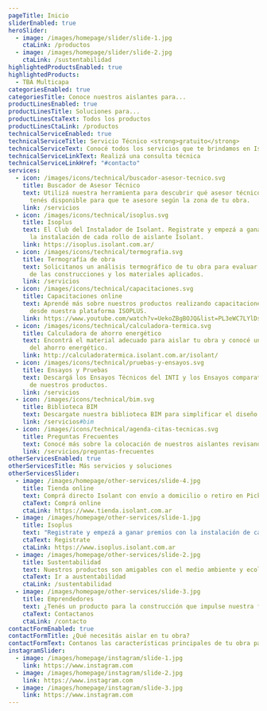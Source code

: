 ```yaml
---
pageTitle: Inicio
sliderEnabled: true
heroSlider:
  - image: /images/homepage/slider/slide-1.jpg
    ctaLink: /productos
  - image: /images/homepage/slider/slide-2.jpg
    ctaLink: /sustentabilidad
highlightedProductsEnabled: true
highlightedProducts:
  - TBA Multicapa
categoriesEnabled: true
categoriesTitle: Conoce nuestros aislantes para...
productLinesEnabled: true
productLinesTitle: Soluciones para...
productLinesCtaText: Todos los productos
productLinesCtaLink: /productos
technicalServiceEnabled: true
technicalServiceTitle: Servicio Técnico <strong>gratuito</strong>
technicalServiceText: Conocé todos los servicios que te brindamos en Isolant para facilitar tu trabajo en obra.
technicalServiceLinkText: Realizá una consulta técnica
technicalServiceLinkHref: "#contacto"
services:
  - icon: /images/icons/technical/buscador-asesor-tecnico.svg
    title: Buscador de Asesor Técnico
    text: Utilizá nuestra herramienta para descubrir qué asesor técnico Isolant
      tenés disponible para que te asesore según la zona de tu obra.
    link: /servicios
  - icon: /images/icons/technical/isoplus.svg
    title: Isoplus
    text: El Club del Instalador de Isolant. Registrate y empezá a ganar premios con
      la instalación de cada rollo de aislante Isolant.
    link: https://isoplus.isolant.com.ar/
  - icon: /images/icons/technical/termografia.svg
    title: Termografía de obra
    text: Solicitanos un análisis termográfico de tu obra para evaluar el comportamiento
      de las construcciones y los materiales aplicados.
    link: /servicios
  - icon: /images/icons/technical/capacitaciones.svg
    title: Capacitaciones online
    text: Aprendé más sobre nuestros productos realizando capacitaciones online
      desde nuestra plataforma ISOPLUS.
    link: https://www.youtube.com/watch?v=UekoZBgBOJQ&list=PL3eWC7LYlDsNSb17-ylqL8UFfk5DJu1Ft
  - icon: /images/icons/technical/calculadora-termica.svg
    title: Calculadora de ahorro energético
    text: Encontrá el material adecuado para aislar tu obra y conocé un estimado
      del ahorro energético.
    link: http://calculadoratermica.isolant.com.ar/isolant/
  - icon: /images/icons/technical/pruebas-y-ensayos.svg
    title: Ensayos y Pruebas
    text: Descargá los Ensayos Técnicos del INTI y los Ensayos comparativos internos
      de nuestros productos.
    link: /servicios
  - icon: /images/icons/technical/bim.svg
    title: Biblioteca BIM
    text: Descargate nuestra biblioteca BIM para simplificar el diseño y presupuesto de tus proyectos.
    link: /servicios#bim
  - icon: /images/icons/technical/agenda-citas-tecnicas.svg
    title: Preguntas Frecuentes
    text: Conocé más sobre la colocación de nuestros aislantes revisando nuestras Preguntas Frecuentes.
    link: /servicios/preguntas-frecuentes
otherServicesEnabled: true
otherServicesTitle: Más servicios y soluciones
otherServicesSlider:
  - image: /images/homepage/other-services/slide-4.jpg
    title: Tienda online
    text: Comprá directo Isolant con envío a domicilio o retiro en Pick up points.
    ctaText: Comprá online
    ctaLink: https://www.tienda.isolant.com.ar
  - image: /images/homepage/other-services/slide-1.jpg
    title: Isoplus
    text: "Registrate y empezá a ganar premios con la instalación de cada rollo de aislante Isolant: ¡Es fácil y gratis!"
    ctaText: Registrate
    ctaLink: https://www.isoplus.isolant.com.ar
  - image: /images/homepage/other-services/slide-2.jpg
    title: Sustentabilidad
    text: Nuestros productos son amigables con el medio ambiente y ecológicos. Conocé más debajo.
    ctaText: Ir a austentabilidad
    ctaLink: /sustentabilidad
  - image: /images/homepage/other-services/slide-3.jpg
    title: Emprendedores
    text: ¿Tenés un producto para la construcción que impulse nuestra filosofía de Triple Impacto? Escribinos!
    ctaText: Contactanos
    ctaLink: /contacto
contactFormEnabled: true
contactFormTitle: ¿Qué necesitás aislar en tu obra?
contactFormText: Contanos las características principales de tu obra para que podamos recomendarte el mejor aislante.
instagramSlider:
  - image: /images/homepage/instagram/slide-1.jpg
    link: https://www.instagram.com
  - image: /images/homepage/instagram/slide-2.jpg
    link: https://www.instagram.com
  - image: /images/homepage/instagram/slide-3.jpg
    link: https://www.instagram.com
---
```


